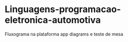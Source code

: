 # Linguagens-programacao-eletronica-automotiva
Fluxograma na plataforma app diagrams e teste de mesa
